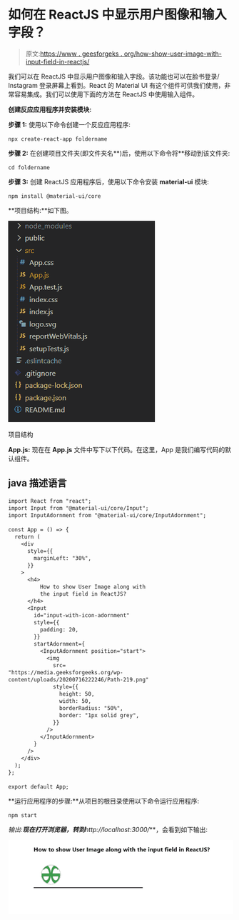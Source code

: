 # 如何在 ReactJS 中显示用户图像和输入字段？

> 原文:[https://www . geesforgeks . org/how-show-user-image-with-input-field-in-reactjs/](https://www.geeksforgeeks.org/how-to-show-user-image-along-with-input-field-in-reactjs/)

我们可以在 ReactJS 中显示用户图像和输入字段。该功能也可以在脸书登录/ Instagram 登录屏幕上看到。React 的 Material UI 有这个组件可供我们使用，非常容易集成。我们可以使用下面的方法在 ReactJS 中使用输入组件。

**创建反应应用程序并安装模块:**

**步骤 1:** 使用以下命令创建一个反应应用程序:

```
npx create-react-app foldername
```

**步骤 2:** 在创建项目文件夹(即文件夹名**)后，使用以下命令将**移动到该文件夹:

```
cd foldername
```

**步骤 3:** 创建 ReactJS 应用程序后，使用以下命令安装 **material-ui** 模块:

```
npm install @material-ui/core
```

**项目结构:**如下图。

![](img/f04ae0d8b722a9fff0bd9bd138b29c23.png)

项目结构

**App.js:** 现在在 **App.js** 文件中写下以下代码。在这里，App 是我们编写代码的默认组件。

## java 描述语言

```
import React from "react";
import Input from "@material-ui/core/Input";
import InputAdornment from "@material-ui/core/InputAdornment";

const App = () => {
  return (
    <div
      style={{
        marginLeft: "30%",
      }}
    >
      <h4>
          How to show User Image along with 
          the input field in ReactJS?
      </h4>
      <Input
        id="input-with-icon-adornment"
        style={{
          padding: 20,
        }}
        startAdornment={
          <InputAdornment position="start">
            <img
              src=
"https://media.geeksforgeeks.org/wp-content/uploads/20200716222246/Path-219.png"
              style={{
                height: 50,
                width: 50,
                borderRadius: "50%",
                border: "1px solid grey",
              }}
            />
          </InputAdornment>
        }
      />
    </div>
  );
};

export default App;
```

**运行应用程序的步骤:**从项目的根目录使用以下命令运行应用程序:

```
npm start
```

**输出:**现在打开浏览器，转到***http://localhost:3000/***，会看到如下输出:

![](img/a004b4e96691c021f7e1200529e04e2c.png)